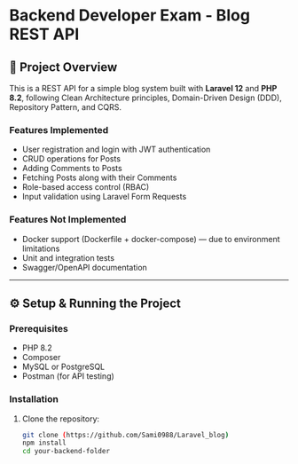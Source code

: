 # Backend Developer Exam - Blog REST API

## 📝 Project Overview

This is a REST API for a simple blog system built with **Laravel 12** and **PHP 8.2**, following Clean Architecture principles, Domain-Driven Design (DDD), Repository Pattern, and CQRS.

### Features Implemented

- User registration and login with JWT authentication
- CRUD operations for Posts
- Adding Comments to Posts
- Fetching Posts along with their Comments
- Role-based access control (RBAC)
- Input validation using Laravel Form Requests

### Features Not Implemented

- Docker support (Dockerfile + docker-compose) — due to environment limitations
- Unit and integration tests
- Swagger/OpenAPI documentation

---

## ⚙️ Setup & Running the Project

### Prerequisites

- PHP 8.2
- Composer
- MySQL or PostgreSQL
- Postman (for API testing)

### Installation

1. Clone the repository:

   ```bash
   git clone (https://github.com/Sami0988/Laravel_blog)
   npm install
   cd your-backend-folder
